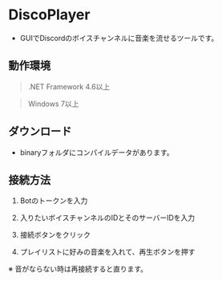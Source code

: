 # DiscoPlayer
+ GUIでDiscordのボイスチャンネルに音楽を流せるツールです。


## 動作環境

> .NET Framework 4.6以上

> Windows 7以上


## ダウンロード

* binaryフォルダにコンパイルデータがあります。


## 接続方法

1. Botのトークンを入力

2. 入りたいボイスチャンネルのIDとそのサーバーIDを入力

3. 接続ボタンをクリック

4. プレイリストに好みの音楽を入れて、再生ボタンを押す

※ 音がならない時は再接続すると直ります。
